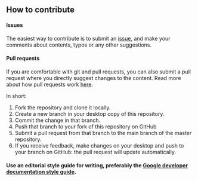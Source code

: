## How to contribute

#### Issues
The easiest way to contribute is to submit an [issue](https://github.com/UtrechtUniversity/getting-started/issues), and make your comments about contents, typos or any other suggestions.

#### Pull requests
If you are comfortable with git and pull requests, you can also submit a pull request where you directly suggest changes to the content. Read more about how pull requests work [here](https://app.egghead.io/playlists/how-to-contribute-to-an-open-source-project-on-github).

In short:

1. Fork the repository and clone it locally.
2. Create a new branch in your desktop copy of this repository.
3. Commit the change in that branch.
4. Push that branch to your fork of this repository on GitHub
5. Submit a pull request from that branch to the main branch of the master repository. 
6. If you receive feedback, make changes on your desktop and push to your branch on GitHub: the pull request will update automatically.

#### Use an editorial style guide for writing, preferably the [Google developer documentation style guide](https://developers.google.com/style). 
